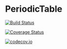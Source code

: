 # PeriodicTable

[![Build Status](https://travis-ci.org/rahulkp220/PeriodicTable.jl.svg?branch=master)](https://travis-ci.org/rahulkp220/PeriodicTable.jl)

[![Coverage Status](https://coveralls.io/repos/rahulkp220/PeriodicTable.jl/badge.svg?branch=master&service=github)](https://coveralls.io/github/rahulkp220/PeriodicTable.jl?branch=master)

[![codecov.io](http://codecov.io/github/rahulkp220/PeriodicTable.jl/coverage.svg?branch=master)](http://codecov.io/github/rahulkp220/PeriodicTable.jl?branch=master)
